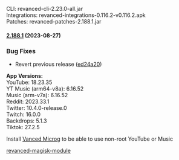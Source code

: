 CLI: revanced-cli-2.23.0-all.jar  
Integrations: revanced-integrations-0.116.2-v0.116.2.apk  
Patches: revanced-patches-2.188.1.jar  

#### [2.188.1](https://github.com/ReVanced/revanced-patches/compare/v2.188.0...v2.188.1) (2023-08-27)
### Bug Fixes
* Revert previous release ([ed24a20](https://github.com/ReVanced/revanced-patches/commit/ed24a201a9fbe08dd6694582d0ab08ced8ad026a))

  
**App Versions:**  
YouTube: 18.23.35  
YT Music (arm64-v8a): 6.16.52  
Music (arm-v7a): 6.16.52  
Reddit: 2023.33.1  
Twitter: 10.4.0-release.0  
Twitch: 16.0.0  
Backdrops: 5.1.3  
Tiktok: 27.2.5  

Install [Vanced Microg](https://github.com/TeamVanced/VancedMicroG/releases) to be able to use non-root YouTube or Music  

[revanced-magisk-module](https://github.com/j-hc/revanced-magisk-module)  
